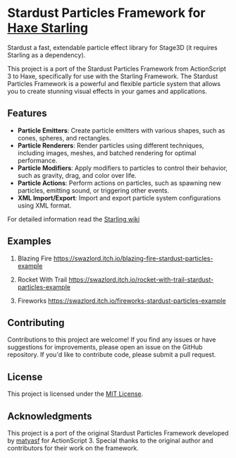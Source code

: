 # Stardust Particles Framework for [Haxe Starling](https://github.com/openfl/starling)

Stardust a fast, extendable particle effect library for Stage3D (it requires Starling as a dependency).

This project is a port of the Stardust Particles Framework from ActionScript 3 to Haxe, specifically for use with the Starling Framework. The Stardust Particles Framework is a powerful and flexible particle system that allows you to create stunning visual effects in your games and applications.

## Features

- **Particle Emitters**: Create particle emitters with various shapes, such as cones, spheres, and rectangles.
- **Particle Renderers**: Render particles using different techniques, including images, meshes, and batched rendering for optimal performance.
- **Particle Modifiers**: Apply modifiers to particles to control their behavior, such as gravity, drag, and color over life.
- **Particle Actions**: Perform actions on particles, such as spawning new particles, emitting sound, or triggering other events.
- **XML Import/Export**: Import and export particle system configurations using XML format.

For detailed information read the [Starling wiki](http://wiki.starling-framework.org/extensions/stardust-engine)

## Examples

1. Blazing Fire
https://swazlord.itch.io/blazing-fire-stardust-particles-example

2. Rocket With Trail
https://swazlord.itch.io/rocket-with-trail-stardust-particles-example

3. Fireworks
https://swazlord.itch.io/fireworks-stardust-particles-example

## Contributing

Contributions to this project are welcome! If you find any issues or have suggestions for improvements, please open an issue on the GitHub repository. If you'd like to contribute code, please submit a pull request.

## License

This project is licensed under the [MIT License](LICENSE).

## Acknowledgments

This project is a port of the original Stardust Particles Framework developed by [matyasf](https://github.com/matyasf/stardust-library-plumbee) for ActionScript 3. Special thanks to the original author and contributors for their work on the framework.
